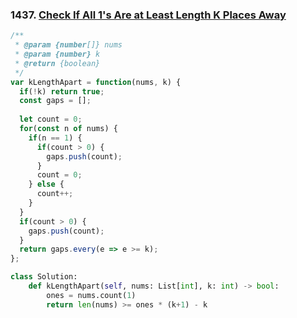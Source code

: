 ### 1437. [Check If All 1's Are at Least Length K Places Away](https://leetcode.com/problems/check-if-all-1s-are-at-least-length-k-places-away/)
```javascript
/**
 * @param {number[]} nums
 * @param {number} k
 * @return {boolean}
 */
var kLengthApart = function(nums, k) {
  if(!k) return true;
  const gaps = [];
  
  let count = 0;
  for(const n of nums) {
    if(n == 1) {
      if(count > 0) {
        gaps.push(count);
      }
      count = 0;
    } else {
      count++;
    }
  }
  if(count > 0) {
    gaps.push(count);
  }
  return gaps.every(e => e >= k);
};
```

```python
class Solution:
    def kLengthApart(self, nums: List[int], k: int) -> bool:
        ones = nums.count(1)
        return len(nums) >= ones * (k+1) - k
```
